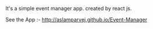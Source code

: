 It's a simple event manager app. created by react js.

See the App :- http://aslamparvej.github.io/Event-Manager
